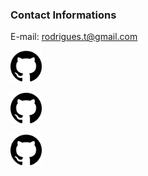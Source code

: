 ### Contact Informations

E-mail: rodrigues.t@gmail.com

[<img src="./Figura/github-logo.png" alt="drawing" width="50"/>](https://github.com/thiagoapr)

[<img src="./Figura/github-logo.png" alt="drawing" width="50"/>](https://br.linkedin.com/in/thiago-pastorelli-rodrigues-b4803813)

[<img src="./Figura/github-logo.png" alt="drawing" width="50"/>](https://www.researchgate.net/profile/Thiago_Pastorelli_Rodrigues)










